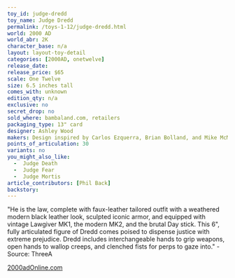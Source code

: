 ```yaml
---
toy_id: judge-dredd
toy_name: Judge Dredd
permalink: /toys-1-12/judge-dredd.html
world: 2000 AD
world_abr: 2K
character_base: n/a
layout: layout-toy-detail
categories: [2000AD, onetwelve]
release_date: 
release_price: $65
scale: One Twelve
size: 6.5 inches tall
comes_with: unknown
edition_qty: n/a
exclusive: no
secret_drop: no
sold_where: bambaland.com, retailers
packaging_type: 13" card
designer: Ashley Wood
makers: Design inspired by Carlos Ezquerra, Brian Bolland, and Mike McMahon
points_of_articulation: 30
variants: no
you_might_also_like:
  -  Judge Death
  -  Judge Fear 
  -  Judge Mortis 
article_contributors: [Phil Back]
backstory:
---
```

"He is the law, complete with faux-leather tailored outfit with a weathered modern black leather look, sculpted iconic armor, and equipped with vintage Lawgiver MK1, the modern MK2, and the brutal Day stick. This 6", fully articulated figure of Dredd comes poised to dispense justice with extreme prejudice. Dredd includes interchangeable hands to grip weapons, open hands to wallop creeps, and clenched fists for perps to gaze into." - Source: ThreeA

[2000adOnline.com](http://www.2000adOnline.com)